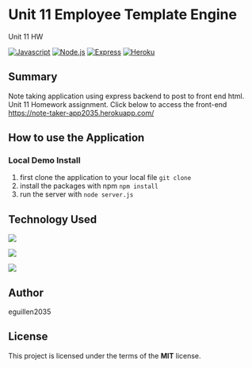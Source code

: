 # Unit 11 Employee Template Engine
 Unit 11 HW
 
[![Javascript](https://img.shields.io/badge/Javascript-JS-blue.svg)](https://www.w3schools.com/Js/)
[![Node.js](https://img.shields.io/badge/Node.js-Node-green.svg)](https://nodejs.org/en/)
[![Express](https://img.shields.io/badge/Express-Express-red.svg)](https://nodejs.org/en/)
[![Heroku](https://img.shields.io/badge/Heroku-Heroku-pink.svg)](https://nodejs.org/en/)


## Summary

Note taking application using express backend to post to front end html. Unit 11 Homework assignment. 
Click below to access the front-end
 https://note-taker-app2035.herokuapp.com/

## How to use the Application

### Local Demo Install
1. first clone the application to your local file
`git clone`
2. install the packages with npm `npm install`
3. run the server with `node server.js`

## Technology Used
 ![](http://williamavasquez.herokuapp.com/img/js.png)
 
 ![](http://williamavasquez.herokuapp.com/img/node.png)
 
 ![](https://d1yjjnpx0p53s8.cloudfront.net/styles/logo-thumbnail/s3/102016/untitled-1_115.jpg)


## Author
eguillen2035

## License
This project is licensed under the terms of the **MIT** license.


